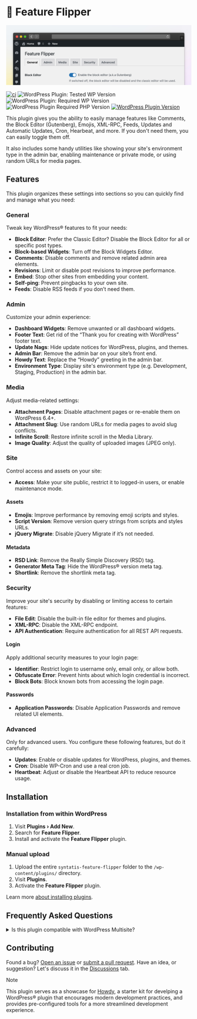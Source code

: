 # 🚥 Feature Flipper

![Banner](.wporg/banner-1544x500.png)

[![ci](https://github.com/syntatis/wp-feature-flipper/actions/workflows/ci.yml/badge.svg)](https://github.com/syntatis/wp-feature-flipper/actions/workflows/ci.yml) ![WordPress Plugin: Tested WP Version](https://img.shields.io/wordpress/plugin/tested/syntatis-feature-flipper?logo=wordpress&color=34D058) ![WordPress Plugin: Required WP Version](https://img.shields.io/wordpress/plugin/wp-version/syntatis-feature-flipper?logo=wordpress) ![WordPress Plugin Required PHP Version](https://img.shields.io/wordpress/plugin/required-php/syntatis-feature-flipper?logo=wordpress) [![WordPress Plugin Version](https://img.shields.io/wordpress/plugin/v/syntatis-feature-flipper?logo=wordpress&logoColor=fff&label=playground&labelColor=3858e9&color=3858e9)](https://playground.wordpress.net/?blueprint-url=https://raw.githubusercontent.com/syntatis/wp-feature-flipper/main/.wporg/blueprints/blueprint.json)

This plugin gives you the ability to easily manage features like Comments, the Block Editor (Gutenberg), Emojis, XML-RPC, Feeds, Updates and Automatic Updates, Cron, Hearbeat, and more. If you don't need them, you can easily toggle them off.

It also includes some handy utilities like showing your site's environment type in the admin bar, enabling maintenance or private mode, or using random URLs for media pages.

## Features

This plugin organizes these settings into sections so you can quickly find and manage what you need:

### General

Tweak key WordPress® features to fit your needs:

* **Block Editor**: Prefer the Classic Editor? Disable the Block Editor for all or specific post types.
* **Block-based Widgets**: Turn off the Block Widgets Editor.
* **Comments**: Disable comments and remove related admin area elements.
* **Revisions**: Limit or disable post revisions to improve performance.
* **Embed**: Stop other sites from embedding your content.
* **Self-ping**: Prevent pingbacks to your own site.
* **Feeds**: Disable RSS feeds if you don’t need them.

### Admin

Customize your admin experience:

* **Dashboard Widgets**: Remove unwanted or all dashboard widgets.
* **Footer Text**: Get rid of the <q>Thank you for creating with WordPress</q> footer text.
* **Update Nags**: Hide update notices for WordPress, plugins, and themes.
* **Admin Bar**: Remove the admin bar on your site’s front end.
* **Howdy Text**: Replace the <q>Howdy</q> greeting in the admin bar.
* **Environment Type**: Display site's environment type (e.g. Development, Staging, Production) in the admin bar.

### Media

Adjust media-related settings:

* **Attachment Pages**: Disable attachment pages or re-enable them on WordPress 6.4+.
* **Attachment Slug**: Use random URLs for media pages to avoid slug conflicts.
* **Infinite Scroll**: Restore infinite scroll in the Media Library.
* **Image Quality**: Adjust the quality of uploaded images (JPEG only).

### Site

Control access and assets on your site:

* **Access**: Make your site public, restrict it to logged-in users, or enable maintenance mode.

#### Assets

* **Emojis**: Improve performance by removing emoji scripts and styles.
* **Script Version**: Remove version query strings from scripts and styles URLs.
* **jQuery Migrate**: Disable jQuery Migrate if it’s not needed.

#### Metadata

* **RSD Link**: Remove the Really Simple Discovery (RSD) tag.
* **Generator Meta Tag**: Hide the WordPress® version meta tag.
* **Shortlink**: Remove the shortlink meta tag.

### Security

Improve your site's security by disabling or limiting access to certain features:

* **File Edit**: Disable the built-in file editor for themes and plugins.
* **XML-RPC**: Disable the XML-RPC endpoint.
* **API Authentication**: Require authentication for all REST API requests.

#### Login

Apply additional security measures to your login page:

* **Identifier**: Restrict login to username only, email only, or allow both.
* **Obfuscate Error**: Prevent hints about which login credential is incorrect.
* **Block Bots**: Block known bots from accessing the login page.

#### Passwords

* **Application Passwords**: Disable Application Passwords and remove related UI elements.

### Advanced

Only for advanced users. You configure these following features, but do it carefully:

* **Updates**: Enable or disable updates for WordPress, plugins, and themes.
* **Cron**: Disable WP-Cron and use a real cron job.
* **Heartbeat**: Adjust or disable the Heartbeat API to reduce resource usage.

## Installation

### Installation from within WordPress

1. Visit **Plugins › Add New**.
2. Search for **Feature Flipper**.
3. Install and activate the **Feature Flipper** plugin.

### Manual upload

1. Upload the entire `syntatis-feature-flipper` folder to the `/wp-content/plugins/` directory.
2. Visit **Plugins**.
3. Activate the **Feature Flipper** plugin.

Learn more [about installing plugins](https://wordpress.org/documentation/article/manage-plugins/#installing-plugins).

## Frequently Asked Questions

<details>
	<summary>Is this plugin compatible with WordPress Multisite?</summary>
	<br>
	<p>Not yet, but it's on the plan!</p>
</details>

## Contributing

Found a bug? [Open an issue](https://github.com/syntatis/wp-feature-flipper/issues/new) or [submit a pull request](https://github.com/syntatis/wp-feature-flipper/compare). Have an idea, or suggestion? Let's discuss it in the [Discussions](https://github.com/syntatis/wp-feature-flipper/discussions) tab.

> [!NOTE]  
> This plugin serves as a showcase for [Howdy](https://github.com/syntatis/howdy), a starter kit for develping a WordPress® plugin that encourages modern development practices, and provides pre-configured tools for a more streamlined development experience.
